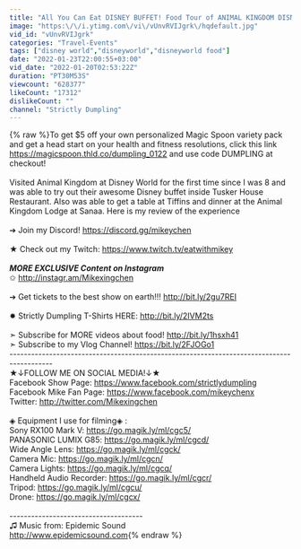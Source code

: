```yaml
---
title: "All You Can Eat DISNEY BUFFET! Food Tour of ANIMAL KINGDOM DISNEY WORLD 50th Anniversary"
image: "https:\/\/i.ytimg.com\/vi\/vUnvRVIJgrk\/hqdefault.jpg"
vid_id: "vUnvRVIJgrk"
categories: "Travel-Events"
tags: ["disney world","disneyworld","disneyworld food"]
date: "2022-01-23T22:00:55+03:00"
vid_date: "2022-01-20T02:53:22Z"
duration: "PT30M53S"
viewcount: "628377"
likeCount: "17312"
dislikeCount: ""
channel: "Strictly Dumpling"
---
```

{% raw %}To get $5 off your own personalized Magic Spoon variety pack and get a head start on your health and fitness resolutions, click this link <a rel="nofollow" target="blank" href="https://magicspoon.thld.co/dumpling_0122">https://magicspoon.thld.co/dumpling_0122</a>  and use code DUMPLING at checkout!<br /><br />Visited Animal Kingdom at Disney World for the first time since I was 8 and was able to try out their awesome Disney buffet inside Tusker House Restaurant. Also was able to get a table at Tiffins and dinner at the Animal Kingdom Lodge at Sanaa. Here is my review of the experience<br /><br />➔ Join my Discord! <a rel="nofollow" target="blank" href="https://discord.gg/mikeychen">https://discord.gg/mikeychen</a><br /><br />★ Check out my Twitch: <a rel="nofollow" target="blank" href="https://www.twitch.tv/eatwithmikey">https://www.twitch.tv/eatwithmikey</a><br /><br />***MORE EXCLUSIVE Content on Instagram***<br />✩ <a rel="nofollow" target="blank" href="http://instagr.am/Mikexingchen">http://instagr.am/Mikexingchen</a><br /><br />➔ Get tickets to the best show on earth!!! <a rel="nofollow" target="blank" href="http://bit.ly/2gu7REI">http://bit.ly/2gu7REI</a><br /><br />✸ Strictly Dumpling T-Shirts HERE: <a rel="nofollow" target="blank" href="http://bit.ly/2IVM2ts">http://bit.ly/2IVM2ts</a><br /><br />➣ Subscribe for MORE videos about food! <a rel="nofollow" target="blank" href="http://bit.ly/1hsxh41">http://bit.ly/1hsxh41</a><br />➣ Subscribe to my Vlog Channel! <a rel="nofollow" target="blank" href="https://bit.ly/2FJOGo1">https://bit.ly/2FJOGo1</a><br />------------------------------------------------------------------------------------------<br />★↓FOLLOW ME ON SOCIAL MEDIA!↓★<br />Facebook Show Page: <a rel="nofollow" target="blank" href="https://www.facebook.com/strictlydumpling">https://www.facebook.com/strictlydumpling</a><br />Facebook Mike Fan Page: <a rel="nofollow" target="blank" href="https://www.facebook.com/mikeychenx">https://www.facebook.com/mikeychenx</a><br />Twitter: <a rel="nofollow" target="blank" href="http://twitter.com/Mikexingchen">http://twitter.com/Mikexingchen</a><br /><br />◈ Equipment I use for filming◈ :<br />Sony RX100 Mark V: <a rel="nofollow" target="blank" href="https://go.magik.ly/ml/cgc5/">https://go.magik.ly/ml/cgc5/</a><br />PANASONIC LUMIX G85: <a rel="nofollow" target="blank" href="https://go.magik.ly/ml/cgcd/">https://go.magik.ly/ml/cgcd/</a><br />Wide Angle Lens: <a rel="nofollow" target="blank" href="https://go.magik.ly/ml/cgck/">https://go.magik.ly/ml/cgck/</a><br />Camera Mic: <a rel="nofollow" target="blank" href="https://go.magik.ly/ml/cgcn/">https://go.magik.ly/ml/cgcn/</a><br />Camera Lights: <a rel="nofollow" target="blank" href="https://go.magik.ly/ml/cgcq/">https://go.magik.ly/ml/cgcq/</a><br />Handheld Audio Recorder: <a rel="nofollow" target="blank" href="https://go.magik.ly/ml/cgcr/">https://go.magik.ly/ml/cgcr/</a><br />Tripod: <a rel="nofollow" target="blank" href="https://go.magik.ly/ml/cgcu/">https://go.magik.ly/ml/cgcu/</a><br />Drone: <a rel="nofollow" target="blank" href="https://go.magik.ly/ml/cgcx/">https://go.magik.ly/ml/cgcx/</a><br /><br />-------------------------------------<br />♫ Music from: Epidemic Sound<br /><a rel="nofollow" target="blank" href="http://www.epidemicsound.com">http://www.epidemicsound.com</a>{% endraw %}
